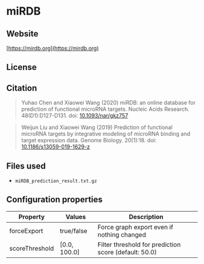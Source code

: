 # miRDB



## Website

[https://mirdb.org](https://mirdb.org)

## License



## Citation

> Yuhao Chen and Xiaowei Wang (2020) miRDB: an online database for prediction of functional microRNA targets. Nucleic Acids Research. 48(D1):D127-D131. doi: [10.1093/nar/gkz757](https://doi.org/10.1093/nar/gkz757)

> Weijun Liu and Xiaowei Wang (2019) Prediction of functional microRNA targets by integrative modeling of microRNA binding and target expression data. Genome Biology. 20(1):18. doi: [10.1186/s13059-019-1629-z](https://doi.org/10.1186/s13059-019-1629-z)

## Files used

  * `miRDB_prediction_result.txt.gz`

## Configuration properties

| Property       | Values       | Description                                           |
|----------------|--------------|-------------------------------------------------------|
| forceExport    | true/false   | Force graph export even if nothing changed            |
| scoreThreshold | [0.0, 100.0] | Filter threshold for prediction score (default: 50.0) |

